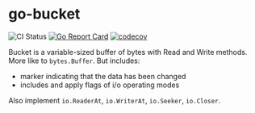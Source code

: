 # go-bucket

![CI Status](https://github.com/gebv/go-bucket/workflows/tests/badge.svg)
[![Go Report Card](https://goreportcard.com/badge/github.com/gebv/go-bucket)](https://goreportcard.com/report/github.com/gebv/go-bucket)
[![codecov](https://codecov.io/gh/gebv/go-bucket/branch/master/graph/badge.svg)](https://codecov.io/gh/gebv/go-bucket)


Bucket is a variable-sized buffer of bytes with Read and Write methods. More like to `bytes.Buffer`. But includes:

- marker indicating that the data has been changed
- includes and apply flags of i/o operating modes

Also implement `io.ReaderAt`, `io.WriterAt`, `io.Seeker`, `io.Closer`.

